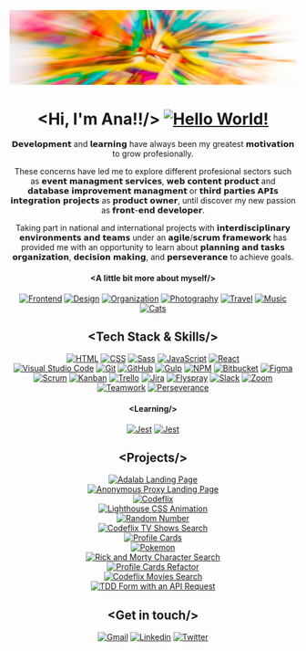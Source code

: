 ![Ana Guerra Abaroa Profile](./images/profile_banner.jpg)

<h1 align="center">&lt;Hi, I'm Ana!!/&gt; <a href="https://github.com/anaguerraabaroa"
    ><img
      title="Hello World!"
      alt="Hello World!"
      src="https://cdn.icon-icons.com/icons2/1325/PNG/48/hifive4x_86990.png"
  /></a></h1>

<p align="center">
  𝗗𝗲𝘃𝗲𝗹𝗼𝗽𝗺𝗲𝗻𝘁 and 𝗹𝗲𝗮𝗿𝗻𝗶𝗻𝗴 have always been my greatest 𝗺𝗼𝘁𝗶𝘃𝗮𝘁𝗶𝗼𝗻 to grow
  profesionally.
</p>

<p align="center">
  These concerns have led me to explore different profesional sectors such as
  𝗲𝘃𝗲𝗻𝘁 𝗺𝗮𝗻𝗮𝗴𝗺𝗲𝗻𝘁 𝘀𝗲𝗿𝘃𝗶𝗰𝗲𝘀, 𝘄𝗲𝗯 𝗰𝗼𝗻𝘁𝗲𝗻𝘁 𝗽𝗿𝗼𝗱𝘂𝗰𝘁 and 𝗱𝗮𝘁𝗮𝗯𝗮𝘀𝗲 𝗶𝗺𝗽𝗿𝗼𝘃𝗲𝗺𝗲𝗻𝘁
  𝗺𝗮𝗻𝗮𝗴𝗺𝗲𝗻𝘁 or 𝘁𝗵𝗶𝗿𝗱 𝗽𝗮𝗿𝘁𝗶𝗲𝘀 𝗔𝗣𝗜𝘀 𝗶𝗻𝘁𝗲𝗴𝗿𝗮𝘁𝗶𝗼𝗻 𝗽𝗿𝗼𝗷𝗲𝗰𝘁𝘀 as 𝗽𝗿𝗼𝗱𝘂𝗰𝘁 𝗼𝘄𝗻𝗲𝗿, until
  discover my new passion as 𝗳𝗿𝗼𝗻𝘁-𝗲𝗻𝗱 𝗱𝗲𝘃𝗲𝗹𝗼𝗽𝗲𝗿.
</p>

<p align="center">
  Taking part in national and international projects with 𝗶𝗻𝘁𝗲𝗿𝗱𝗶𝘀𝗰𝗶𝗽𝗹𝗶𝗻𝗮𝗿𝘆
  𝗲𝗻𝘃𝗶𝗿𝗼𝗻𝗺𝗲𝗻𝘁𝘀 𝗮𝗻𝗱 𝘁𝗲𝗮𝗺𝘀 under an 𝗮𝗴𝗶𝗹𝗲/𝘀𝗰𝗿𝘂𝗺 𝗳𝗿𝗮𝗺𝗲𝘄𝗼𝗿𝗸 has provided me with an
  opportunity to learn about 𝗽𝗹𝗮𝗻𝗻𝗶𝗻𝗴 𝗮𝗻𝗱 𝘁𝗮𝘀𝗸𝘀 𝗼𝗿𝗴𝗮𝗻𝗶𝘇𝗮𝘁𝗶𝗼𝗻, 𝗱𝗲𝗰𝗶𝘀𝗶𝗼𝗻 𝗺𝗮𝗸𝗶𝗻𝗴,
  and 𝗽𝗲𝗿𝘀𝗲𝘃𝗲𝗿𝗮𝗻𝗰𝗲 to achieve goals.
</p>

<h4 align="center">&lt;A little bit more about myself/&gt;</h4>

<div align="center">
  <a href="https://github.com/anaguerraabaroa"
    ><img
      title="Frontend"
      alt="Frontend"
      src="https://icon-icons.com/icons2/936/PNG/32/open-laptop-computer_icon-icons.com_73474.png"
  /></a>
  <a href="https://github.com/anaguerraabaroa"
    ><img
      title="Design"
      alt="Design"
      src="https://icon-icons.com/icons2/2389/PNG/32/figma_logo_icon_145280.png"
  /></a>
  <a href="https://github.com/anaguerraabaroa"
    ><img
      title="Organization"
      alt="Organization"
      src="https://icon-icons.com/icons2/2644/PNG/32/kanban_fill_icon_159491.png"
  /></a>
  <a href="https://github.com/anaguerraabaroa"
    ><img
      title="Photography"
      alt="Photography"
      src="https://icon-icons.com/icons2/934/PNG/32/photo-camera-black-tool_icon-icons.com_72960.png"
  /></a>
  <a href="https://github.com/anaguerraabaroa"
    ><img
      title="Travel"
      alt="Travel"
      src="https://icon-icons.com/icons2/1862/PNG/32/planetearth_118372.png"
  /></a>
  <a href="https://github.com/anaguerraabaroa"
    ><img
      title="Music"
      alt="Music"
      src="https://icon-icons.com/icons2/607/PNG/32/headphone-audio-tool-in-black-version_icon-icons.com_56296.png"
  /></a>
  <a href="https://github.com/anaguerraabaroa"
    ><img
      title="Cats"
      alt="Cats"
      src="https://icon-icons.com/icons2/622/PNG/32/baidu-paw-logo_icon-icons.com_57182.png"
  /></a>
</div>

<h2 align="center">&lt;Tech Stack & Skills/&gt;</h2>

<div align="center">
  <a href="https://html.spec.whatwg.org/"
    ><img
      title="HTML"
      alt="HTML"
      src="https://img.shields.io/badge/-HTML5-E34F26?style=flat&logo=html5&logoColor=white"
  /></a>
  <a href="https://www.w3.org/Style/CSS/"
    ><img
      title="CSS"
      alt="CSS"
      src="https://img.shields.io/badge/-CSS3-1572B6?style=flat&logo=css3&logoColor=white"
  /></a>
  <a href="https://sass-lang.com/"
    ><img
      title="Sass"
      alt="Sass"
      src="https://img.shields.io/badge/-SASS-cc6699?style=flat&logo=sass&logoColor=ffffff"
  /></a>
  <a href="https://www.ecma-international.org/ecma-262/"
    ><img
      title="JavaScript"
      alt="JavaScript"
      src="https://img.shields.io/badge/-JavaScript-F7DF1E?style=flat&logo=javascript&logoColor=black"
  /></a>
  <a href="https://es.reactjs.org/"
    ><img
      title="React"
      alt="React"
      src="https://img.shields.io/badge/-React-61DAFB?style=flat&logo=react&logoColor=black"
  /></a>
</div>
<div align="center">
  <a href="https://code.visualstudio.com/"
    ><img
      title="Visual Studio Code"
      alt="Visual Studio Code"
      src="https://img.shields.io/badge/-VSCode-007ACC?style=flat&logo=visual-studio-code&logoColor=white"
  /></a>
  <a href="https://git-scm.com/"
    ><img
      title="Git"
      alt="Git"
      src="https://img.shields.io/badge/-Git-F05032?style=flat&logo=git&logoColor=white"
  /></a>
  <a href="https://github.com/"
    ><img
      title="GitHub"
      alt="GitHub"
      src="https://img.shields.io/badge/-GitHub-181717?style=flat&logo=github&logoColor=white"
  /></a>
  <a href="https://gulpjs.com/"
    ><img
      title="Gulp"
      alt="Gulp"
      src="https://img.shields.io/badge/-Gulp-CF4647?style=flat&logo=gulp&logoColor=white"
  /></a>
  <a href="https://www.npmjs.com/"
    ><img
      title="NPM"
      alt="NPM"
      src="https://img.shields.io/badge/-npm-CB3837?style=flat&logo=npm&logoColor=white"
  /></a>
  <a href="https://bitbucket.org/"
    ><img
      title="Bitbucket"
      alt="Bitbucket"
      src="https://img.shields.io/badge/-Bitbucket-0052CC?style=flat&logo=bitbucket&logoColor=white"
  /></a>
 <a href="https://www.figma.com/"
    ><img
      title="Figma"
      alt="Figma"
      src="https://img.shields.io/badge/-Figma-F24E1E?style=flat&logo=figma&logoColor=white"
  /></a>
</div>


<div align="center">
  <a href="https://agilemanifesto.org/iso/es/manifesto.html"
    ><img
      title="Scrum"
      alt="Scrum"
      src="https://img.shields.io/badge/-Scrum-0052CC?style=flat&logo=jira-software&logoColor=white"
  /></a>
  <a href="https://kanbantool.com/kanban-library/introduction/"
    ><img
      title="Kanban"
      alt="Kanban"
      src="https://img.shields.io/badge/-Kanban-0079BF?style=flat&logo=trello&logoColor=white"
  /></a>
  <a href="https://trello.com/es/"
    ><img
      title="Trello"
      alt="Trello"
      src="https://img.shields.io/badge/-Trello-0079BF?style=flat&logo=trello&logoColor=white"
  /></a>
  <a href="https://www.atlassian.com/es/software/jira"
    ><img
      title="Jira"
      alt="Jira"
      src="https://img.shields.io/badge/-Jira-0052CC?style=flat&logo=jira&logoColor=white"
  /></a>
  <a href="https://www.flyspray.org/"
    ><img
      title="Flyspray"
      alt="Flyspray"
      src="https://img.shields.io/badge/-Flyspray-0052CC?style=flat&logo=jira&logoColor=white"
  /></a>
  <a href="https://slack.com/intl/es-es/"
    ><img
      title="Slack"
      alt="Slack"
      src="https://img.shields.io/badge/-Slack-4A154B?style=flat&logo=slack&logoColor=white"
  /></a>
  <a href="https://zoom.us/"
    ><img
      title="Zoom"
      alt="Zoom"
      src="https://img.shields.io/badge/-Zoom-2D8CFF?style=flat&logo=zoom&logoColor=white"
  /></a>
  <a href="https://github.com/anaguerraabaroa/"
    ><img
      title="Teamwork"
      alt="Teamwork"
      src="https://img.shields.io/badge/-Teamwork-6264A7?style=flat&logo=microsoft-teams&logoColor=white"
  /></a>
  <a href="https://github.com/anaguerraabaroa/"
    ><img
      title="Perseverance"
      alt="Perseverance"
      src="https://img.shields.io/badge/-Perseverance-4285F4?style=flat&logo=google-drive&logoColor=white"
  /></a>
</div>

<h4 align="center">&lt;Learning/&gt;</h4>

<div align="center">
  <a href="https://jestjs.io/"
    ><img
      title="Jest"
      alt="Jest"
      src="https://img.shields.io/badge/-Jest-C21325?style=flat&logo=jest&logoColor=white"
  /></a>
  <a href="https://testing-library.com/"
    ><img
      title="Jest"
      alt="Jest"
      src="https://img.shields.io/badge/-Testing Library-E33332?style=flat&logo=testing-library&logoColor=white"
  /></a>
</div>

<h2 align="center">&lt;Projects/&gt;</h2>

<div align="center">
  <a href="https://github.com/anaguerraabaroa/adalab-landing-page"
    ><img
      title="Adalab Landing Page"
      alt="Adalab Landing Page"
      src="https://img.shields.io/badge/-Adalab_Landing_Page-ff5c5c?style=flat&logo=html5&logoColor=white"
  /></a>
</div>
<div align="center">
  <a href="https://github.com/anaguerraabaroa/anonymous-proxy-landing-page"
    ><img
      title="Anonymous Proxy Landing Page"
      alt="Anonymous Proxy Landing Page"
      src="https://img.shields.io/badge/-Anonymous_Proxy_Landing_Page-ff8b54?style=flat&logo=html5&logoColor=white"
  /></a>
</div>
<div align="center">
  <a href="https://github.com/anaguerraabaroa/codeflix"
    ><img
      title="Codeflix"
      alt="Codeflix"
      src="https://img.shields.io/badge/-Codeflix-fff952?style=flat&logo=html5&logoColor=white"
  /></a>
</div>
<div align="center">
  <a href="https://github.com/anaguerraabaroa/lighthouse"
    ><img
      title="Lighthouse CSS Animation"
      alt="Lighthouse CSS Animation"
      src="https://img.shields.io/badge/-Lighthouse-99e265?style=flat&logo=html5&logoColor=white"
  /></a>
</div>
<div align="center">
  <a href="https://github.com/anaguerraabaroa/random-number"
    ><img
      title="Random Number"
      alt="Random Number"
      src="https://img.shields.io/badge/-Random_Number-44d9e6?style=flat&logo=javascript&logoColor=white"
  /></a>
</div>
<div align="center">    
  <a href="https://github.com/anaguerraabaroa/javascript-codeflix-shows-search"
    ><img
      title="Codeflix TV Shows Search"
      alt="Codeflix TV Shows Search"
      src="https://img.shields.io/badge/-Codeflix_TV_Shows_Search-ff5c5c?style=flat&logo=javascript&logoColor=white"
  /></a>
</div>
<div align="center">
  <a href="https://github.com/anaguerraabaroa/profile-cards">
    <img
      title="Profile Cards"
      alt="Profile Cards"
      src="https://img.shields.io/badge/-Profile_Cards-ff8b54?style=flat&logo=javascript&logoColor=white"
  /></a>
</div>
<div align="center">
  <a href="https://github.com/anaguerraabaroa/pokemon"
    ><img
      title="Pokemon"
      alt="Pokemon"
      src="https://img.shields.io/badge/-Pokemon-fff952?style=flat&logo=react&logoColor=white"
  /></a>
</div>
<div align="center">
  <a href="https://github.com/anaguerraabaroa/rick-and-morty-character-search"
    ><img
      title="Rick and Morty Character Search"
      alt="Rick and Morty Character Search"
      src="https://img.shields.io/badge/-Rick_and_Morty_Character_Search-99e265?style=flat&logo=react&logoColor=white"
  /></a>
</div>
<div align="center">
  <a href="https://github.com/anaguerraabaroa/profile-cards-refactor"
    ><img
      title="Profile Cards Refactor"
      alt="Profile Cards Refactor"
      src="https://img.shields.io/badge/-Profile_Cards_Refactor-44d9e6?style=flat&logo=react&logoColor=white"
  /></a>
</div>
<div align="center">
  <a href="https://github.com/anaguerraabaroa/react-codeflix-movies-search"
    ><img
      title="Codeflix Movies Search"
      alt="Codeflix Movies Search"
      src="https://img.shields.io/badge/-Codeflix_Movies_Search-ff5c5c?style=flat&logo=react&logoColor=white"
  /></a>
</div>
<div align="center">
  <a href="https://github.com/anaguerraabaroa/react-tdd-form"
    ><img
      title="TDD Form with an API Request"
      alt="TDD Form with an API Request"
      src="https://img.shields.io/badge/-TDD_Form_with_an_API_Request-ff8b54?style=flat&logo=react&logoColor=white"
  /></a>
</div>

<h2 align="center">&lt;Get in touch/&gt;</h2>

<div align="center">
  <a href="mailto:ana.guerra.abaroa@gmail.com"
    ><img
      title="Gmail"
      alt="Gmail"
      src="https://img.shields.io/badge/-Gmail-EA4335?style=flat&logo=gmail&logoColor=white"
  /></a>
  <a href="https://www.linkedin.com/in/anaguerraabaroa/"
    ><img
      title="Linkedin"
      alt="Linkedin"
      src="https://img.shields.io/badge/-Linkedin-0077B5?style=flat&logo=linkedin&logoColor=white"
  /></a>
  <a href="https://twitter.com/anaguerraabaroa/"
    ><img
      title="Twitter"
      alt="Twitter"
      src="https://img.shields.io/badge/-Twitter-1DA1F2?style=flat&logo=twitter&logoColor=white"
  /></a>
</div>
